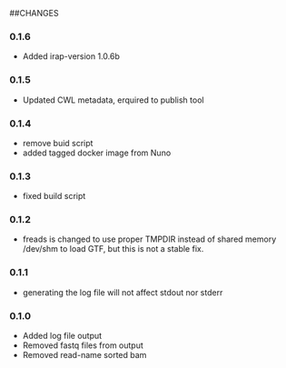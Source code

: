 ##CHANGES

### 0.1.6 
* Added irap-version 1.0.6b
### 0.1.5
* Updated CWL metadata, erquired to publish tool
### 0.1.4
* remove buid script
* added tagged docker image from Nuno

### 0.1.3
* fixed build script

### 0.1.2
* freads is changed to use proper TMPDIR instead of shared memory /dev/shm to load GTF, but this is not a stable fix.

### 0.1.1
* generating the log file will not affect stdout nor stderr

### 0.1.0
* Added log file output
* Removed fastq files from output
* Removed read-name sorted bam
